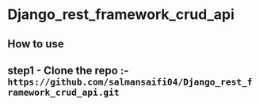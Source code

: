 # Django_rest_framework_crud_api

## How to use 

## step1 - Clone the repo :-  `https://github.com/salmansaifi04/Django_rest_framework_crud_api.git`
